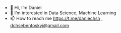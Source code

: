 - 👋 Hi, I’m Daniel
- 👀 I’m interested in Data Science, Machine Learning
- 📫 How to reach me https://t.me/daniechsh , dchsebentoskyi@gmail.com

<!---
daniel-chsh/daniel-chsh is a ✨ special ✨ repository because its `README.md` (this file) appears on your GitHub profile.
You can click the Preview link to take a look at your changes.
--->
